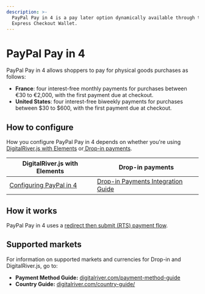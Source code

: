 ```yaml
---
description: >-
  PayPal Pay in 4 is a pay later option dynamically available through the PayPal
  Express Checkout Wallet.
---
```


# PayPal Pay in 4

&#x20;PayPal Pay in 4 allows shoppers to pay for physical goods purchases as follows:

* **France**: four interest-free monthly payments for purchases between €30 to €2,000, with the first payment due at checkout.
* **United States**: four interest-free biweekly payments for purchases between $30 to $600, with the first payment due at checkout.&#x20;

## How to configure&#x20;

How you configure PayPal Pay in 4 depends on whether you're using [DigitalRiver.js with Elements](../payments-solutions/digitalriver.js/) or[ Drop-in payments](../payments-solutions/drop-in/).  &#x20;

| DigitalRiver.js with Elements                                                                              | Drop-in payments                                                                                 |
| ---------------------------------------------------------------------------------------------------------- | ------------------------------------------------------------------------------------------------ |
| [Configuring PayPal in 4](../payments-solutions/digitalriver.js/payment-methods/paypal.md#paypal-pay-in-4) | [Drop-in Payments Integration Guide](../payments-solutions/drop-in/drop-in-integration-guide.md) |

## How it works

PayPal Pay in 4 uses a [redirect then submit (RTS) payment flow](../building-your-workflows/flows-by-payment-type.md#redirect-then-submit-rts-payment-flow).

## Supported markets

For information on supported markets and currencies for Drop-in and DigitalRiver.js, go to:&#x20;

* **Payment Method Guide:** [digitalriver.com/payment-method-guide](https://www.digitalriver.com/payment-method/paypal-pay-4/)
* **Country Guide:** [digitalriver.com/country-guide/](https://www.digitalriver.com/country-guide/)
